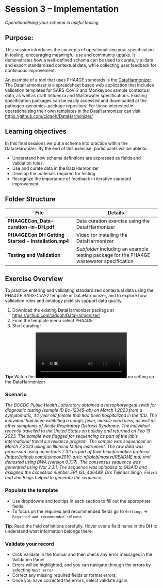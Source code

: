 # Session 3 – Implementation
*Operationalising your schema in useful tooling*

## Purpose:
This session introduces the concepts of opeationalising your specification in tooling, encouraging meaningful use and community uptake. It demonstrates how a well-defined schema can be used to curate, v alidate and export standardised contextual data, while collecting user feedback for continuous improvement.

An example of a tool that uses PHA4GE standards is the [DataHarmonizer](https://github.com/cidgoh/pathogen-genomics-package). The DataHarmonizer is a spreadsheet based web application that includes validation templates for SARS-CoV-2 and Monkeypox sample contextual data, as well as draft Influenza and Wastewater specifications. Existing specification packages can be easily accessed and downloaded at the pathogen-genomics-package repository. For those interested in operationalsing their own templates in the DataHarmonizer can visit https://github.com/cidgoh/DataHarmonizer/

## Learning objectives
In this final sessions we put a schema into practice within the DataaHaronizer. By the end of this exercise, participants will be able to:

- Understand how schema definitions are expressed as fields and validation rules.
- Use and curate data in the DataHarmonizer
- Develop the materials required for testing.
- Recognize the importance of feedback in iterative standard improvement. 

## Folder Structure
|File|Details|
|------|------------|
|**PHA4GECon_Data-curation-in-DH.pdf**|Data curation exercise using the DatatHarmonizer
|**PHA4GECon DH Getting Started - Installation.mp4**|Video for installing the DataHarmonizer|
|**Testing and Validation**|*Subfolder* including an example testing package for the PHA4GE wastewater specification|


## Exercise Overview
To practice entering and validating standardized contextual data using the PHA4GE SARS-CoV-2 template in DataHarmonizer, and to explore how validation rules and ontology picklists support data quality.

1. Download the existing DataHarmonizer package at https://github.com/cidgoh/DataHarmonizer/
2. From the template menu select PHA4GE
3. Start curating!

**Tip:** Watch the ![video](https://github.com/cidgoh/specification-development-training/blob/main/training/workshop/PHA4GECon-2025/3_implementation/PHA4GECon%20DH%20Getting%20Started%20-%20Installation%20(1).mp4) on setting up the DataHarmonizer

### Scenario
*The BCCDC Public Health Laboratory obtained a nasopharyngeal swab for diagnostic testing (sample ID Bc-12345-ab) on March 1 2023 from a symptomatic, 44 year old female that had been hospitalized in the ICU. The individual had been exhibiting a cough, fever, muscle weakness, as well as other symptoms of Acute Respiratory Distress Syndrome.
The individual recently travelled to the United States on holiday and returned on Feb 19 2023. The sample was flagged for sequencing as part of the lab’s International travel surveillance program. The sample was sequenced on March 7 2023 using an Illumina MiSeq instrument. The raw data was processed using ncov-tools 2.3.1 as part of their bioinformatics protocol (https://github.com/jts/ncov2019-artic-nf/blob/master/README.md) and dehosted using BWA (version 0.7.17). The consensus sequence was generated using iVar 2.3.1. The sequence was uploaded to GISAID and assigned the accession number EPI_ISL_436489. Drs Tejinder Singh, Fei Hu and Joe Blogs helped to generate the sequence.*

### Populate the template
- Use dropdowns and tooltips in each section to fill out the appropriate fields.
- To focus on the required and recommended fields go to `Settings` -> `Required and recommended columns`

**Tip**: Read the field definitions carefully. Hover over a field name in the DH to understand what information belongs there.


### Validate your record
- Click Validate in the toolbar and then check any error messages in the Validation Panel.
- Errors will be highlighted, and you can navigate through the errors by selecting `Next error`
- Correct any missing required fields or format errors.
- Once you have corrected the errors, select validate again.
